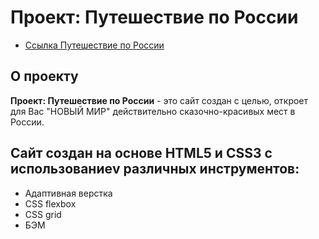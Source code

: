 # Проект: Путешествие по России

* [Ссылка Путешествие по России](https://www.figma.com/file/5S2WSbEFL6awjVWJ0NWL8Q/Sprint-3_-Russia-_-desktop-mobile?node-id=28503%3A0)

## О проекту
  __Проект: Путешествие по России__ - это сайт создан с целью, откроет для Вас "НОВЫЙ МИР" действительно сказочно-красивых мест в России. 

## Сайт создан на основе HTML5 и СSS3 __с использованиеv различных инструментов__:  
*  Адаптивная верстка
*  CSS flexbox     
*  CSS grid
*  БЭМ 
 


